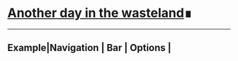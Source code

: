 # [Another day in the wasteland](http://bklaughton.com/AnotherDayInTheWasteland/)<span class="blinking-cursor">&#8718;</span>
---
Example|Navigation | Bar | Options |
---
